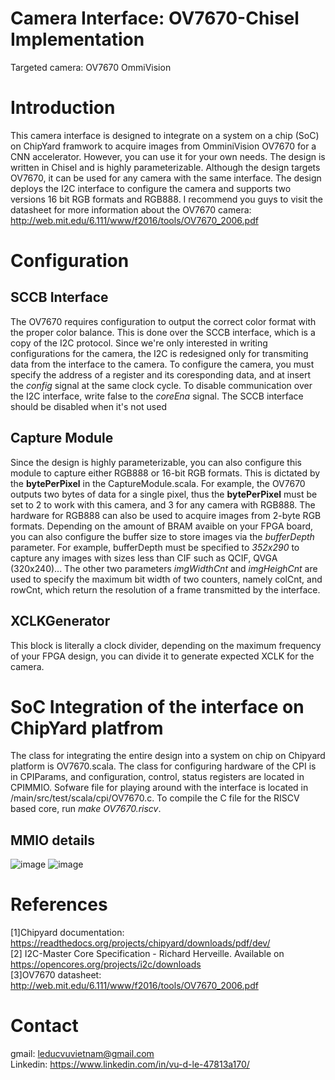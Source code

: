 # Camera Interface: OV7670-Chisel Implementation
Targeted camera: OV7670 OmmiVision
# Introduction
This camera interface is designed to integrate on a system on a chip (SoC) on ChipYard framwork to acquire images from OmminiVision OV7670 for a CNN accelerator. However, you can use it for your own needs. The design is written in Chisel and is highly parameterizable. Although the design targets OV7670, it can be used for any camera with the same interface. The design deploys the I2C interface to configure the camera and supports two versions 16 bit RGB formats and RGB888. I recommend you guys to visit the datasheet for more information about the OV7670 camera: http://web.mit.edu/6.111/www/f2016/tools/OV7670_2006.pdf
# Configuration
## SCCB Interface
The OV7670 requires configuration to output the correct color format with the proper color balance. This is done over the SCCB interface, which is a copy of the I2C protocol. Since we're only interested in writing configurations for the camera, the I2C is redesigned only for transmiting data from the interface to the camera. To configure the camera, you must specify the address of a register and its coresponding data, and at insert the *config* signal at the same clock cycle. To disable communication over the I2C interface, write false to the *coreEna* signal. The SCCB interface should be disabled when it's not used
## Capture Module
Since the design is highly parameterizable, you can also configure this module to capture either RGB888 or 16-bit RGB formats. This is dictated by the **bytePerPixel** in the CaptureModule.scala. For example, the OV7670 outputs two bytes of data for a single pixel, thus the **bytePerPixel** must be set to 2 to work with this camera, and 3 for any camera with RGB888. The hardware for RGB888 can also be used to acquire images from 2-byte RGB formats.
Depending on the amount of BRAM avaible on your FPGA board, you can also configure the buffer size to store images via the *bufferDepth* parameter. For example, bufferDepth must be specified to *352x290* to capture any images with sizes less than CIF such as QCIF, QVGA (320x240)... The other two parameters *imgWidthCnt* and *imgHeighCnt* are used to specify the maximum bit width of two counters, namely colCnt, and rowCnt, which return the resolution of a frame transmitted by the interface.
## XCLKGenerator
This block is literally a clock divider, depending on the maximum frequency of your FPGA design, you can divide it to generate expected XCLK for the camera.
# SoC Integration of the interface on ChipYard platfrom
The class for integrating the entire design into a system on chip on Chipyard platform is OV7670.scala. The class for configuring hardware of the CPI is in CPIParams, and configuration, control, status registers are located in CPIMMIO. Sofware file for playing around with the interface is located in /main/src/test/scala/cpi/OV7670.c. To compile the C file for the RISCV based core, run *make OV7670.riscv*.
## MMIO details
![image](https://user-images.githubusercontent.com/63137043/138415144-42276c3b-ba8a-4e48-b5a0-387dff0b14d3.png)
![image](https://user-images.githubusercontent.com/63137043/138415212-ac3ab355-6a2f-47a8-8ad7-1c4d9ffae341.png)

# References
[1]Chipyard documentation: https://readthedocs.org/projects/chipyard/downloads/pdf/dev/ <br />
[2] I2C-Master Core Specification - Richard Herveille. Available on https://opencores.org/projects/i2c/downloads <br />
[3]OV7670 datasheet: http://web.mit.edu/6.111/www/f2016/tools/OV7670_2006.pdf <br />
# Contact
gmail: leducvuvietnam@gmail.com <br />
Linkedin: https://www.linkedin.com/in/vu-d-le-47813a170/
